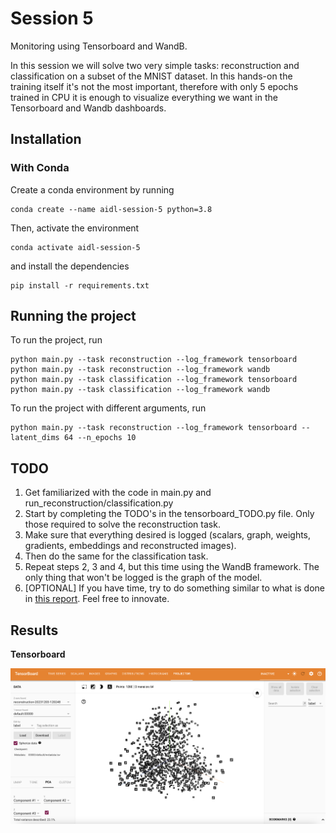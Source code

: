 # Session 5
Monitoring using Tensorboard and WandB. 

In this session we will solve two very simple tasks: reconstruction and classification
on a subset of the MNIST dataset. In this hands-on the training itself it's not the most important, therefore with only 
5 epochs trained in CPU it is enough to visualize everything we want in the Tensorboard and Wandb dashboards.
## Installation
### With Conda
Create a conda environment by running
```
conda create --name aidl-session-5 python=3.8
```
Then, activate the environment
```
conda activate aidl-session-5
```
and install the dependencies
```
pip install -r requirements.txt
```
## Running the project

To run the project, run
```
python main.py --task reconstruction --log_framework tensorboard
python main.py --task reconstruction --log_framework wandb
python main.py --task classification --log_framework tensorboard
python main.py --task classification --log_framework wandb
```
To run the project with different arguments, run
```
python main.py --task reconstruction --log_framework tensorboard --latent_dims 64 --n_epochs 10
```

## TODO
1. Get familiarized with the code in main.py and run_reconstruction/classification.py
2. Start by completing the TODO's in the tensorboard_TODO.py file. Only those required to solve the reconstruction task. 
3. Make sure that everything desired is logged (scalars, graph, weights, gradients, embeddings and reconstructed images).
4. Then do the same for the classification task.
5. Repeat steps 2, 3 and 4, but this time using the WandB framework. The only thing that won't be logged is the graph of the model.
6. [OPTIONAL] If you have time, try to do something similar to what is done in [this report](https://wandb.ai/juanjo3ns/mnist_colab/reports/MNIST_COLAB--Vmlldzo1MDIxOTE). Feel free to innovate.

## Results

**Tensorboard**

![Tensorboard](tensorboard.png "Tensorboard")